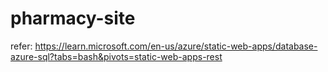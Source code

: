 # pharmacy-site

refer: https://learn.microsoft.com/en-us/azure/static-web-apps/database-azure-sql?tabs=bash&pivots=static-web-apps-rest
